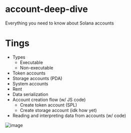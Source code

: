 # account-deep-dive
Everything you need to know about Solana accounts

# Tings
- Types 
  - Executable
  - Non-executable
- Token accounts
- Storage accounts (PDA) 
- System accounts 
- Rent
- Data serialization
- Account creation flow (w/ JS code)
  - Create token account (SPL)
  - Create storage account (idk how yet)
- Reading and interpreting data from accounts (w/ code)

![image](https://github.com/AlmostEfficient/account-deep-dive/assets/42661870/958462d5-00f1-4348-95ce-5b9ec1ac87f6)
